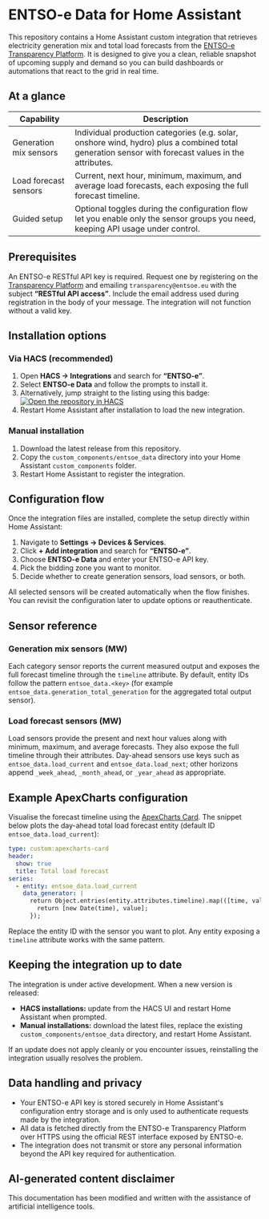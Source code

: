 # ENTSO-e Data for Home Assistant

This repository contains a Home Assistant custom integration that retrieves electricity generation mix and total load forecasts from the [ENTSO-e Transparency Platform](https://transparency.entsoe.eu/). It is designed to give you a clean, reliable snapshot of upcoming supply and demand so you can build dashboards or automations that react to the grid in real time.

## At a glance

| Capability | Description |
| --- | --- |
| Generation mix sensors | Individual production categories (e.g. solar, onshore wind, hydro) plus a combined total generation sensor with forecast values in the attributes. |
| Load forecast sensors | Current, next hour, minimum, maximum, and average load forecasts, each exposing the full forecast timeline. |
| Guided setup | Optional toggles during the configuration flow let you enable only the sensor groups you need, keeping API usage under control. |

## Prerequisites

An ENTSO-e RESTful API key is required. Request one by registering on the [Transparency Platform](https://transparency.entsoe.eu/) and emailing `transparency@entsoe.eu` with the subject **“RESTful API access”**. Include the email address used during registration in the body of your message. The integration will not function without a valid key.

## Installation options

### Via HACS (recommended)

1. Open **HACS → Integrations** and search for **“ENTSO-e”**.
2. Select **ENTSO-e Data** and follow the prompts to install it.
3. Alternatively, jump straight to the listing using this badge: [![Open the repository in HACS](https://my.home-assistant.io/badges/hacs_repository.svg)](https://my.home-assistant.io/redirect/hacs_repository/?owner=jorik41&repository=ENTSO-e&category=integration)
4. Restart Home Assistant after installation to load the new integration.

### Manual installation

1. Download the latest release from this repository.
2. Copy the `custom_components/entsoe_data` directory into your Home Assistant `custom_components` folder.
3. Restart Home Assistant to register the integration.

## Configuration flow

Once the integration files are installed, complete the setup directly within Home Assistant:

1. Navigate to **Settings → Devices & Services**.
2. Click **+ Add integration** and search for **“ENTSO-e”**.
3. Choose **ENTSO-e Data** and enter your ENTSO-e API key.
4. Pick the bidding zone you want to monitor.
5. Decide whether to create generation sensors, load sensors, or both.

All selected sensors will be created automatically when the flow finishes. You can revisit the configuration later to update options or reauthenticate.

## Sensor reference

### Generation mix sensors (MW)

Each category sensor reports the current measured output and exposes the full forecast timeline through the `timeline` attribute. By default, entity IDs follow the pattern `entsoe_data.<key>` (for example `entsoe_data.generation_total_generation` for the aggregated total output sensor).

### Load forecast sensors (MW)

Load sensors provide the present and next hour values along with minimum, maximum, and average forecasts. They also expose the full timeline through their attributes. Day-ahead sensors use keys such as `entsoe_data.load_current` and `entsoe_data.load_next`; other horizons append `_week_ahead`, `_month_ahead`, or `_year_ahead` as appropriate.

## Example ApexCharts configuration

Visualise the forecast timeline using the [ApexCharts Card](https://github.com/RomRider/apexcharts-card). The snippet below plots the day-ahead total load forecast entity (default ID `entsoe_data.load_current`):

```yaml
type: custom:apexcharts-card
header:
  show: true
  title: Total load forecast
series:
  - entity: entsoe_data.load_current
    data_generator: |
      return Object.entries(entity.attributes.timeline).map(([time, value]) => {
        return [new Date(time), value];
      });
```

Replace the entity ID with the sensor you want to plot. Any entity exposing a `timeline` attribute works with the same pattern.

## Keeping the integration up to date

The integration is under active development. When a new version is released:

- **HACS installations:** update from the HACS UI and restart Home Assistant when prompted.
- **Manual installations:** download the latest files, replace the existing `custom_components/entsoe_data` directory, and restart Home Assistant.

If an update does not apply cleanly or you encounter issues, reinstalling the integration usually resolves the problem.

## Data handling and privacy

- Your ENTSO-e API key is stored securely in Home Assistant's configuration entry storage and is only used to authenticate requests made by the integration.
- All data is fetched directly from the ENTSO-e Transparency Platform over HTTPS using the official REST interface exposed by ENTSO-e.
- The integration does not transmit or store any personal information beyond the API key required for authentication.

## AI-generated content disclaimer

This documentation has been modified and written with the assistance of artificial intelligence tools.
